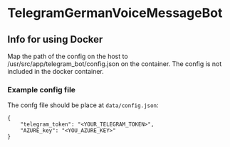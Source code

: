 # TelegramGermanVoiceMessageBot


## Info for using Docker
Map the path of the config on the host to /usr/src/app/telegram_bot/config.json on the container. The config is not included in the docker container.

### Example config file
The confg file should be place at `data/config.json`:

```
{
    "telegram_token": "<YOUR_TELEGRAM_TOKEN>",
    "AZURE_key": "<YOU_AZURE_KEY>"
}
```
